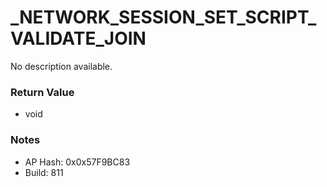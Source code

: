 # _NETWORK_SESSION_SET_SCRIPT_VALIDATE_JOIN

No description available.

### Return Value
* void

### Notes
* AP Hash: 0x0x57F9BC83
* Build: 811

